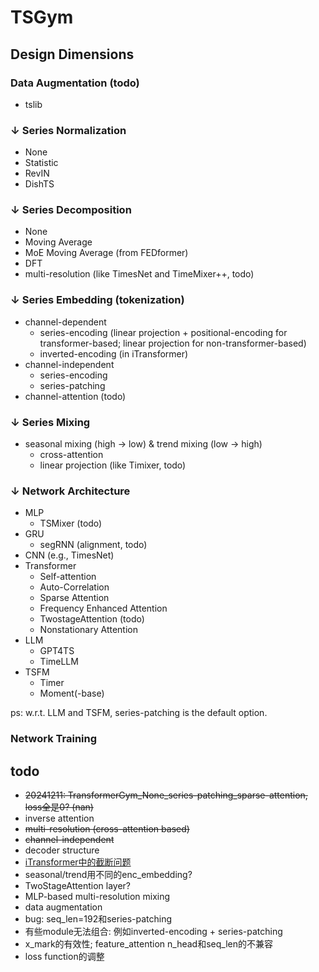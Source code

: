 # TSGym

## Design Dimensions

### Data Augmentation (todo)
- tslib

### ↓ Series Normalization
- None
- Statistic
- RevIN
- DishTS

### ↓ Series Decomposition
- None
- Moving Average
- MoE Moving Average (from FEDformer)
- DFT
- multi-resolution (like TimesNet and TimeMixer++, todo)

### ↓ Series Embedding (tokenization)
- channel-dependent
    - series-encoding (linear projection + positional-encoding for transformer-based; linear projection for non-transformer-based)
    - inverted-encoding (in iTransformer)
- channel-independent
    - series-encoding
    - series-patching
- channel-attention (todo)

### ↓ Series Mixing
- seasonal mixing (high -> low) & trend mixing (low -> high)
    - cross-attention
    - linear projection (like Timixer, todo) 

### ↓ Network Architecture
- MLP
    - TSMixer (todo)
- GRU
    - segRNN (alignment, todo)
- CNN (e.g., TimesNet)
- Transformer
    - Self-attention
    - Auto-Correlation
    - Sparse Attention
    - Frequency Enhanced Attention
    - TwostageAttention (todo)
    - Nonstationary Attention
- LLM
    - GPT4TS
    - TimeLLM
- TSFM
    - Timer
    - Moment(-base)
    
ps: w.r.t. LLM and TSFM, series-patching is the default option.

### Network Training

## todo
- <del>20241211: TransformerGym_None_series-patching_sparse-attention, loss全是0? (nan)</del>
- inverse attention
- <del>multi-resolution (cross-attention based)</del>
- <del>channel-independent</del>
- decoder structure
- [iTransformer中的截断问题](https://github.com/thuml/Time-Series-Library/blob/cdf8f0c3c5e79c1e8152e71dc35009ae46a6a920/models/iTransformer.py#L101C60-L101C70)
- seasonal/trend用不同的enc_embedding?
- TwoStageAttention layer?
- MLP-based multi-resolution mixing
- data augmentation
- bug: seq_len=192和series-patching
- 有些module无法组合: 例如inverted-encoding + series-patching
- x_mark的有效性; feature_attention n_head和seq_len的不兼容
- loss function的调整